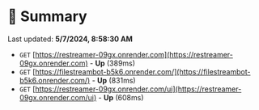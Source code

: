 # 📖 Summary
Last updated: **5/7/2024, 8:58:30 AM**

- `GET` [https://restreamer-09gx.onrender.com](https://restreamer-09gx.onrender.com) - **Up** (389ms)
- `GET` [https://filestreambot-b5k6.onrender.com/](https://filestreambot-b5k6.onrender.com/) - **Up** (831ms)
- `GET` [https://restreamer-09gx.onrender.com/ui](https://restreamer-09gx.onrender.com/ui) - **Up** (608ms)
